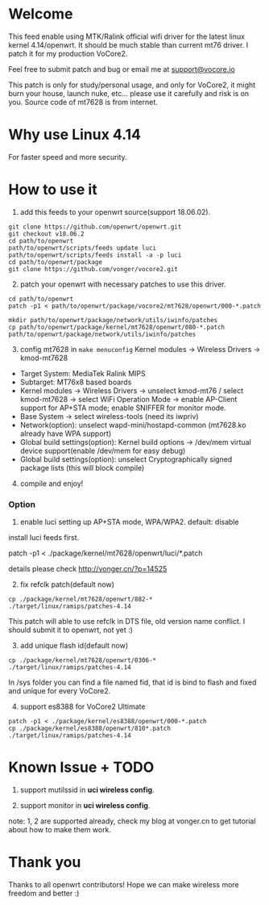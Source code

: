 # Welcome

This feed enable using MTK/Ralink official wifi driver for the latest linux kernel 4.14/openwrt. It should be much stable than current mt76 driver. I patch it for my production VoCore2.

Feel free to submit patch and bug or email me at support@vocore.io

This patch is only for study/personal usage, and only for VoCore2, it might burn your house, launch nuke, etc... please use it carefully and risk is on you. 
Source code of mt7628 is from internet.


# Why use Linux 4.14

For faster speed and more security.


# How to use it

1. add this feeds to your openwrt source(support 18.06.02).

```
git clone https://github.com/openwrt/openwrt.git
git checkout v18.06.2
cd path/to/openwrt
path/to/openwrt/scripts/feeds update luci
path/to/openwrt/scripts/feeds install -a -p luci
cd path/to/openwrt/package
git clone https://github.com/vonger/vocore2.git
```

2. patch your openwrt with necessary patches to use this driver.

```
cd path/to/openwrt
patch -p1 < path/to/openwrt/package/vocore2/mt7628/openwrt/000-*.patch

mkdir path/to/openwrt/package/network/utils/iwinfo/patches
cp path/to/openwrt/package/kernel/mt7628/openwrt/080-*.patch path/to/openwrt/package/network/utils/iwinfo/patches
```


3. config mt7628 in `make menuconfig` Kernel modules -> Wireless Drivers -> kmod-mt7628

- Target System: MediaTek Ralink MIPS
- Subtarget: MT76x8 based boards
- Kernel modules -> Wireless Drivers -> unselect kmod-mt76 / select kmod-mt7628 -> select WiFi Operation Mode -> enable AP-Client support for AP+STA mode; enable SNIFFER for monitor mode.
- Base System -> select wireless-tools (need its iwpriv)
- Network(option): unselect wapd-mini/hostapd-common (mt7628.ko already have WPA support)
- Global build settings(option): Kernel build options -> /dev/mem virtual device support(enable /dev/mem for easy debug)
- Global build settings(option): unselect Cryptographically signed package lists (this will block compile)


4. compile and enjoy!

### Option

1. enable luci setting up AP+STA mode, WPA/WPA2. default: disable

install luci feeds first.

patch -p1 < ./package/kernel/mt7628/openwrt/luci/*.patch

details please check http://vonger.cn/?p=14525

2. fix refclk patch(default now)

```
cp ./package/kernel/mt7628/openwrt/882-* ./target/linux/ramips/patches-4.14
```

This patch will able to use refclk in DTS file, old version name conflict.
I should submit it to openwrt, not yet :)

3. add unique flash id(default now)

```
cp ./package/kernel/mt7628/openwrt/0306-* ./target/linux/ramips/patches-4.14
```

In /sys folder you can find a file named fid, that id is bind to flash and fixed and unique for every VoCore2. 

4. support es8388 for VoCore2 Ultimate

```
patch -p1 < ./package/kernel/es8388/openwrt/000-*.patch
cp ./package/kernel/es8388/openwrt/810*.patch ./target/linux/ramips/patches-4.14
```


# Known Issue + TODO

1. support mutilssid in **uci wireless config**.

2. support monitor in **uci wireless config**.

note: 1, 2 are supported already, check my blog at vonger.cn to get tutorial about how to make them work.


# Thank you

Thanks to all openwrt contributors! Hope we can make wireless more freedom and better :) 
